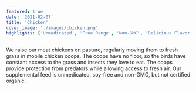 ```yaml
---
featured: true
date: '2021-02-07'
title: 'Chicken'
cover_image: './images/chicken.png'
highlights: ['Unmedicated', 'Free Range', 'Non-GMO', 'Delicious Flavor']
---
```


We raise our meat chickens on pasture, regularly moving them to fresh grass in mobile chicken coops. The coops have no floor, so the birds have constant access to the grass and insects they love to eat. The coops provide protection from predators while allowing access to fresh air. Our supplemental feed is unmedicated, soy-free and non-GMO, but not certified organic.
